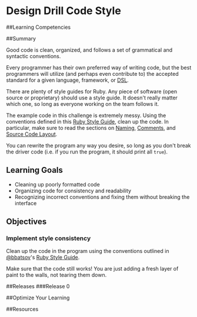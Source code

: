 # Design Drill Code Style

##Learning Competencies

##Summary

Good code is clean, organized, and follows a set of grammatical and syntactic conventions.

Every programmer has their own preferred way of writing code, but the best programmers will utilize (and perhaps even contribute to) the accepted standard for a given language, framework, or [DSL](http://martinfowler.com/bliki/DomainSpecificLanguage.html).

There are plenty of style guides for Ruby. Any piece of software (open source or proprietary) should use a style guide. It doesn't really matter which one, so long as everyone working on the team follows it.

The example code in this challenge is extremely messy. Using the conventions defined in this [Ruby Style Guide](https://github.com/bbatsov/ruby-style-guide), clean up the code. In particular, make sure to read the sections on [Naming](https://github.com/bbatsov/ruby-style-guide#naming), [Comments](https://github.com/bbatsov/ruby-style-guide#comments), and [Source Code Layout](https://github.com/bbatsov/ruby-style-guide#source-code-layout).

You can rewrite the program any way you desire, so long as you don't break the driver code (i.e. if you run the program, it should print all `true`).

## Learning Goals

- Cleaning up poorly formatted code
- Organizing code for consistency and readability
- Recognizing incorrect conventions and fixing them without breaking the interface

## Objectives

### Implement style consistency

Clean up the code in the program using the conventions outlined in [@bbatsov](https://github.com/bbatsov)'s [Ruby Style Guide](https://github.com/bbatsov/ruby-style-guide).

Make sure that the code still works! You are just adding a fresh layer of paint to the walls, not tearing them down.

##Releases
###Release 0

##Optimize Your Learning

##Resources